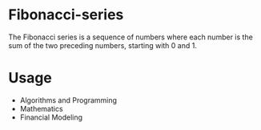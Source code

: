 # Fibonacci-series
The Fibonacci series is a sequence of numbers where each number is the sum of the two preceding numbers, starting with 0 and 1.

# Usage
- Algorithms and Programming
- Mathematics
- Financial Modeling
